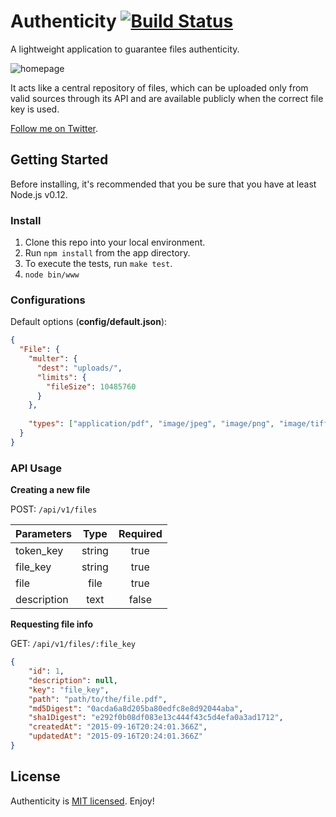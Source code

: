 # Authenticity [![Build Status](https://travis-ci.org/diegocouto/authenticity.svg?branch=master)](https://travis-ci.org/diegocouto/authenticity)

A lightweight application to guarantee files authenticity. 

![homepage](https://cloud.githubusercontent.com/assets/1069623/9945615/ae2332b2-5d64-11e5-8f15-aaedf52eb517.png)

It acts like a central repository of files, which can be uploaded only from valid sources through its API and are available publicly when the correct file key is used.

[Follow me on Twitter](https://twitter.com/diegocouto).

## Getting Started

Before installing, it's recommended that you be sure that you have at least Node.js v0.12.

### Install

1. Clone this repo into your local environment.
2. Run `npm install` from the app directory.
3. To execute the tests, run `make test`.
4. `node bin/www`

### Configurations

Default options (**config/default.json**):

```json
{
  "File": {
    "multer": {
      "dest": "uploads/",
      "limits": {
        "fileSize": 10485760
      }
    },
    
    "types": ["application/pdf", "image/jpeg", "image/png", "image/tiff"]
  }
}
```

### API Usage

**Creating a new file**

POST: `/api/v1/files`

| Parameters |  Type  | Required |
| ---------- | :----: | :------: |
| token_key  | string |   true   |
| file_key   | string |   true   |
| file       | file   |   true   |
| description| text   |   false  |

**Requesting file info**

GET: `/api/v1/files/:file_key`

```json
{
    "id": 1,
    "description": null,
    "key": "file_key",
    "path": "path/to/the/file.pdf",
    "md5Digest": "0acda6a8d205ba80edfc8e8d92044aba",
    "sha1Digest": "e292f0b08df083e13c444f43c5d4efa0a3ad1712",
    "createdAt": "2015-09-16T20:24:01.366Z",
    "updatedAt": "2015-09-16T20:24:01.366Z"
}
```

## License

Authenticity is [MIT licensed](https://opensource.org/licenses/MIT). Enjoy!

